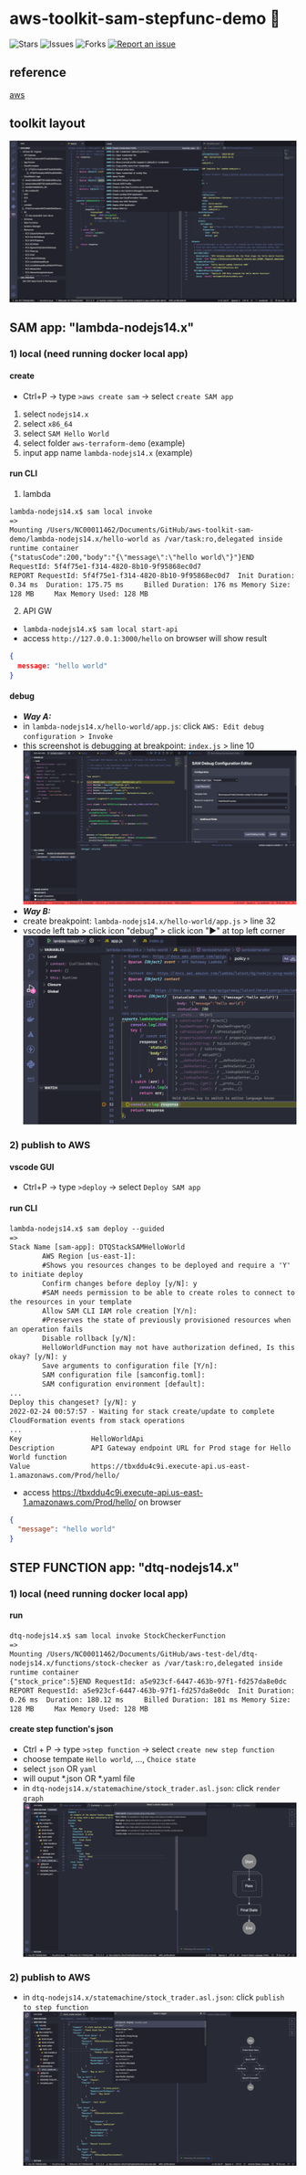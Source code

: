 # aws-toolkit-sam-stepfunc-demo 🐳

![Stars](https://img.shields.io/github/stars/tquangdo/aws-toolkit-sam-stepfunc-demo?color=f05340)
![Issues](https://img.shields.io/github/issues/tquangdo/aws-toolkit-sam-stepfunc-demo?color=f05340)
![Forks](https://img.shields.io/github/forks/tquangdo/aws-toolkit-sam-stepfunc-demo?color=f05340)
[![Report an issue](https://img.shields.io/badge/Support-Issues-green)](https://github.com/tquangdo/aws-toolkit-sam-stepfunc-demo/issues/new)

## reference
[aws](https://docs.aws.amazon.com/toolkit-for-vscode/latest/userguide/welcome.html)

## toolkit layout
![toolkit](screenshots/toolkit.png)

## SAM app: "lambda-nodejs14.x"
### 1) local (need running docker local app)
#### create
- Ctrl+P -> type `>aws create sam` -> select `create SAM app`
1. select `nodejs14.x`
2. select `x86_64`
3. select `SAM Hello World`
4. select folder `aws-terraform-demo` (example)
5. input app name `lambda-nodejs14.x` (example)
#### run CLI
1. lambda
```shell
lambda-nodejs14.x$ sam local invoke
=>
Mounting /Users/NC00011462/Documents/GitHub/aws-toolkit-sam-demo/lambda-nodejs14.x/hello-world as /var/task:ro,delegated inside runtime container
{"statusCode":200,"body":"{\"message\":\"hello world\"}"}END RequestId: 5f4f75e1-f314-4820-8b10-9f95868ec0d7
REPORT RequestId: 5f4f75e1-f314-4820-8b10-9f95868ec0d7  Init Duration: 0.34 ms  Duration: 175.75 ms     Billed Duration: 176 ms Memory Size: 128 MB     Max Memory Used: 128 MB
```
2. API GW
- `lambda-nodejs14.x$ sam local start-api`
- access `http://127.0.0.1:3000/hello` on browser will show result
```json
{
  message: "hello world"
}
```
#### debug
- **_Way A:_**
- in `lambda-nodejs14.x/hello-world/app.js`: click `AWS: Edit debug configuration > Invoke`
- this screenshot is debugging at breakpoint: `index.js` > line 10 
![sam_debug](screenshots/sam_debug.png)
- **_Way B:_**
- create breakpoint: `lambda-nodejs14.x/hello-world/app.js` > line 32
- vscode left tab > click icon "debug" > click icon "▶️" at top left corner
![sam_debug2](screenshots/sam_debug2.png)
### 2) publish to AWS
#### vscode GUI
- Ctrl+P -> type `>deploy` -> select `Deploy SAM app`
#### run CLI
```shell
lambda-nodejs14.x$ sam deploy --guided
=>
Stack Name [sam-app]: DTQStackSAMHelloWorld
        AWS Region [us-east-1]: 
        #Shows you resources changes to be deployed and require a 'Y' to initiate deploy
        Confirm changes before deploy [y/N]: y
        #SAM needs permission to be able to create roles to connect to the resources in your template
        Allow SAM CLI IAM role creation [Y/n]: 
        #Preserves the state of previously provisioned resources when an operation fails
        Disable rollback [y/N]: 
        HelloWorldFunction may not have authorization defined, Is this okay? [y/N]: y
        Save arguments to configuration file [Y/n]: 
        SAM configuration file [samconfig.toml]: 
        SAM configuration environment [default]: 
...
Deploy this changeset? [y/N]: y
2022-02-24 00:57:57 - Waiting for stack create/update to complete
CloudFormation events from stack operations
...
Key                 HelloWorldApi                                                                                                          
Description         API Gateway endpoint URL for Prod stage for Hello World function                                                                                                           
Value               https://tbxddu4c9i.execute-api.us-east-1.amazonaws.com/Prod/hello/
```
- access https://tbxddu4c9i.execute-api.us-east-1.amazonaws.com/Prod/hello/ on browser
```json
{
  "message": "hello world"
}
```

## STEP FUNCTION app: "dtq-nodejs14.x"
### 1) local (need running docker local app)
#### run
```shell
dtq-nodejs14.x$ sam local invoke StockCheckerFunction
=>
Mounting /Users/NC00011462/Documents/GitHub/aws-test-del/dtq-nodejs14.x/functions/stock-checker as /var/task:ro,delegated inside runtime container
{"stock_price":5}END RequestId: a5e923cf-6447-463b-97f1-fd257da8e0dc
REPORT RequestId: a5e923cf-6447-463b-97f1-fd257da8e0dc  Init Duration: 0.26 ms  Duration: 180.12 ms     Billed Duration: 181 ms Memory Size: 128 MB     Max Memory Used: 128 MB
```
#### create step function's json
- Ctrl + P -> type `>step function` -> select `create new step function`
- choose tempate `Hello world`, ..., `Choice state`
- select `json` OR `yaml`
- will ouput *.json OR *.yaml file
- in `dtq-nodejs14.x/statemachine/stock_trader.asl.json`: click `render graph`
![sf_create_sample](screenshots/sf_create_sample.png)
### 2) publish to AWS
- in `dtq-nodejs14.x/statemachine/stock_trader.asl.json`: click `publish to step function`
![sf_publish](screenshots/sf_publish.png)
